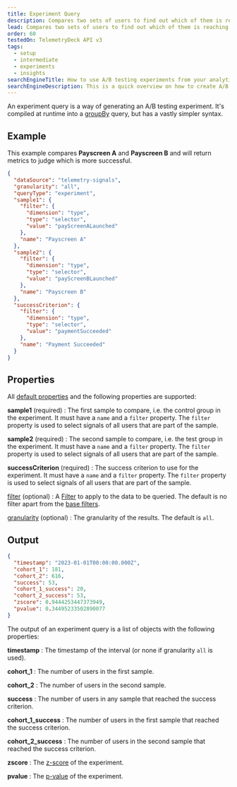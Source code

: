 ```yaml
---
title: Experiment Query
description: Compares two sets of users to find out which of them is reaching a given success function more often in the TelemetryDeck Query Language.
lead: Compares two sets of users to find out which of them is reaching a given success function more often.
order: 60
testedOn: TelemetryDeck API v3
tags:
  - setup
  - intermediate
  - experiments
  - insights
searchEngineTitle: How to use A/B testing experiments from your analytics data
searchEngineDescription: This is a quick overview on how to create A/B testing experiments using the TelemetryDeck Query Language.
---
```


An experiment query is a way of generating an A/B testing experiment. It's compiled at runtime into a [groupBy](/docs/tql/groupBy/) query, but has a vastly simpler syntax.

## Example

This example compares **Payscreen A** and **Payscreen B** and will return metrics to judge which is more successful.

```json
{
  "dataSource": "telemetry-signals",
  "granularity": "all",
  "queryType": "experiment",
  "sample1": {
    "filter": {
      "dimension": "type",
      "type": "selector",
      "value": "payScreenALaunched"
    },
    "name": "Payscreen A"
  },
  "sample2": {
    "filter": {
      "dimension": "type",
      "type": "selector",
      "value": "payScreenBLaunched"
    },
    "name": "Payscreen B"
  },
  "successCriterion": {
    "filter": {
      "dimension": "type",
      "type": "selector",
      "value": "paymentSucceeded"
    },
    "name": "Payment Succeeded"
  }
}
```

## Properties

All [default properties](/docs/tql/query/) and the following properties are supported:

**sample1** (required)
: The first sample to compare, i.e. the control group in the experiment. It must have a `name` and a `filter` property.
The `filter` property is used to select signals of all users that are part of the sample.

**sample2** (required)
: The second sample to compare, i.e. the test group in the experiment. It must have a `name` and a `filter` property.
The `filter` property is used to select signals of all users that are part of the sample.

**successCriterion** (required)
: The success criterion to use for the experiment. It must have a `name` and a `filter` property.
The `filter` property is used to select signals of all users that are part of the sample.

[filter](/docs/tql/filters/) (optional)
: A [Filter](/docs/tql/filters/) to apply to the data to be queried. The default is no filter apart from the [base filters](/docs/tql/baseFilters/).

[granularity](/docs/tql/granularity/) (optional)
: The granularity of the results. The default is `all`.

## Output

```json
{
  "timestamp": "2023-01-01T00:00:00.000Z",
  "cohort_1": 181,
  "cohort_2": 616,
  "success": 53,
  "cohort_1_success": 20,
  "cohort_2_success": 53,
  "zscore": 0.9444253447373949,
  "pvalue": 0.34495233502890077
}
```

The output of an experiment query is a list of objects with the following properties:

**timestamp**
: The timestamp of the interval (or none if granularity `all` is used).

**cohort_1**
: The number of users in the first sample.

**cohort_2**
: The number of users in the second sample.

**success**
: The number of users in any sample that reached the success criterion.

**cohort_1_success**
: The number of users in the first sample that reached the success criterion.

**cohort_2_success**
: The number of users in the second sample that reached the success criterion.

**zscore**
: The [z-score](https://en.wikipedia.org/wiki/Standard_score) of the experiment.

**pvalue**
: The [p-value](https://en.wikipedia.org/wiki/P-value) of the experiment.
